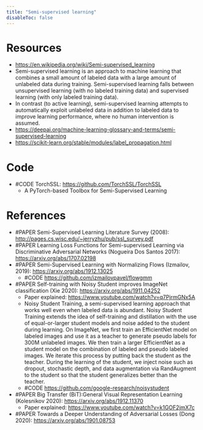 ```yaml
---
title: "Semi-supervised learning"
disableToc: false 
---
```


# Resources
- https://en.wikipedia.org/wiki/Semi-supervised_learning
- Semi-supervised learning is an approach to machine learning that combines a small amount of labeled data with a large amount of unlabeled data during training. Semi-supervised learning falls between unsupervised learning (with no labeled training data) and supervised learning (with only labeled training data).
- In contrast (to active learning), semi-supervised learning attempts to automatically exploit unlabeled data in addition to labeled data to improve learning performance, where no human intervention is assumed. 
- https://deepai.org/machine-learning-glossary-and-terms/semi-supervised-learning
- https://scikit-learn.org/stable/modules/label_propagation.html

# Code
- #CODE TorchSSL: https://github.com/TorchSSL/TorchSSL
	- A PyTorch-based Toolbox for Semi-Supervised Learning

# References
- #PAPER Semi-Supervised Learning Literature Survey (2008): http://pages.cs.wisc.edu/~jerryzhu/pub/ssl_survey.pdf
- #PAPER Learning Loss Functions for Semi-supervised Learning via Discriminative Adversarial Networks (Nogueira Dos Santos 2017): https://arxiv.org/abs/1707.02198
- #PAPER Semi-Supervised Learning with Normalizing Flows (Izmailov, 2019): https://arxiv.org/abs/1912.13025
	- #CODE https://github.com/izmailovpavel/flowgmm
- #PAPER Self-training with Noisy Student improves ImageNet classification (Xie 2020): https://arxiv.org/abs/1911.04252
	- Paper explained: https://www.youtube.com/watch?v=q7PjrmGNx5A
	- Noisy Student Training, a semi-supervised learning approach that works well even when labeled data is abundant. Noisy Student Training extends the idea of self-training and distillation with the use of equal-or-larger student models and noise added to the student during learning. On ImageNet, we first train an EfficientNet model on labeled images and use it as a teacher to generate pseudo labels for 300M unlabeled images. We then train a larger EfficientNet as a student model on the combination of labeled and pseudo labeled images. We iterate this process by putting back the student as the teacher. During the learning of the student, we inject noise such as dropout, stochastic depth, and data augmentation via RandAugment to the student so that the student generalizes better than the teacher.
	- #CODE https://github.com/google-research/noisystudent
- #PAPER Big Transfer (BiT):General Visual Representation Learning (Kolesnikov 2020): https://arxiv.org/abs/1912.11370
	- Paper explained: https://www.youtube.com/watch?v=k1GOF2jmX7c
- #PAPER Towards a Deeper Understanding of Adversarial Losses (Dong 2020): https://arxiv.org/abs/1901.08753
